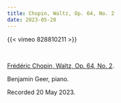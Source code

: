 ```yaml
---
title: Chopin, Waltz, Op. 64, No. 2
date: 2023-05-20
---
```


{{< vimeo 828810211 >}}

<br>

[Frédéric Chopin, Waltz, Op. 64, No. 2](https://en.wikipedia.org/wiki/Waltz_in_C-sharp_minor,_Op._64,_No._2_(Chopin)).

Benjamin Geer, piano.

Recorded 20 May 2023.
